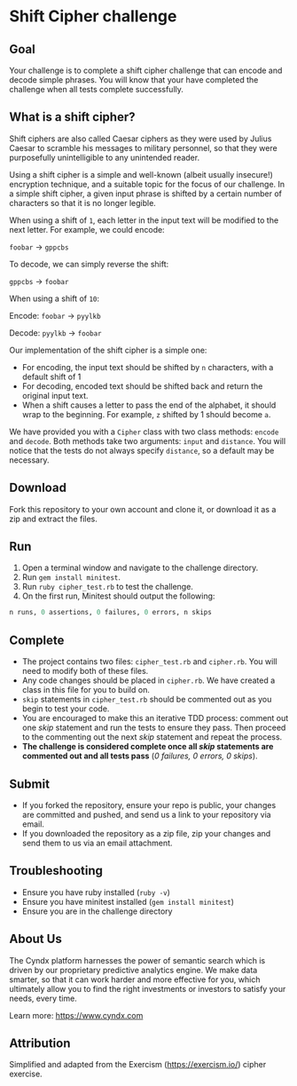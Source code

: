 Shift Cipher challenge
======================

## Goal

Your challenge is to complete a shift cipher challenge that can encode and
decode simple phrases.  You will know that your have completed the challenge
when all tests complete successfully.

## What is a shift cipher?

Shift ciphers are also called Caesar ciphers as they were used by Julius Caesar
to scramble his messages to military personnel, so that they were purposefully
unintelligible to any unintended reader.

Using a shift cipher is a simple and well-known (albeit usually insecure!)
encryption technique, and a suitable topic for the focus of our challenge. In a
simple shift cipher, a given input phrase is shifted by a certain number of
characters so that it is no longer legible.

When using a shift of `1`, each letter in the input text will be modified to
the next letter. For example, we could encode:

`foobar` -> `gppcbs`

To decode, we can simply reverse the shift:

`gppcbs` -> `foobar`

When using a shift of `10`:

Encode: `foobar` -> `pyylkb`

Decode: `pyylkb` -> `foobar`

Our implementation of the shift cipher is a simple one:
- For encoding, the input text should be shifted by `n` characters, with a
  default shift of 1
- For decoding, encoded text should be shifted back and return the original
  input text.
- When a shift causes a letter to pass the end of the alphabet, it should wrap
  to the beginning. For example, `z` shifted by 1 should become `a`.

We have provided you with a `Cipher` class with two class methods: `encode`
and `decode`.  Both methods take two arguments: `input` and `distance`. You
will notice that the tests do not always specify `distance`, so a default may
be necessary.

## Download

Fork this repository to your own account and clone it, or download it as a zip
and extract the files.

## Run

1. Open a terminal window and navigate to the challenge directory.
2. Run `gem install minitest`.
3. Run `ruby cipher_test.rb` to test the challenge.
4. On the first run, Minitest should output the following:

```ruby
n runs, 0 assertions, 0 failures, 0 errors, n skips
```

## Complete

- The project contains two files: `cipher_test.rb` and `cipher.rb`. You will
  need to modify both of these files.
- Any code changes should be placed in `cipher.rb`. We have created a class in
  this file for you to build on.
- `skip` statements in `cipher_test.rb` should be commented out as you begin to
  test your code.
- You are encouraged to make this an iterative TDD process: comment out one
  _skip_ statement and run the tests to ensure they pass. Then proceed to the
  commenting out the next _skip_ statement and repeat the process.
- **The challenge is considered complete once all _skip_ statements are
  commented out and all tests pass** (_0 failures, 0 errors, 0 skips_).

## Submit

- If you forked the repository, ensure your repo is public, your changes are
  committed and pushed, and send us a link to your repository via email.
- If you downloaded the repository as a zip file, zip your changes and send
  them to us via an email attachment.

## Troubleshooting

- Ensure you have ruby installed (`ruby -v`)
- Ensure you have minitest installed (`gem install minitest`)
- Ensure you are in the challenge directory

## About Us

The Cyndx platform harnesses the power of semantic search which is driven by
our proprietary predictive analytics engine. We make data smarter, so that it
can work harder and more effective for you, which ultimately allow you to find
the right investments or investors to satisfy your needs, every time.

Learn more: https://www.cyndx.com

## Attribution

Simplified and adapted from the Exercism (https://exercism.io/) cipher exercise.
